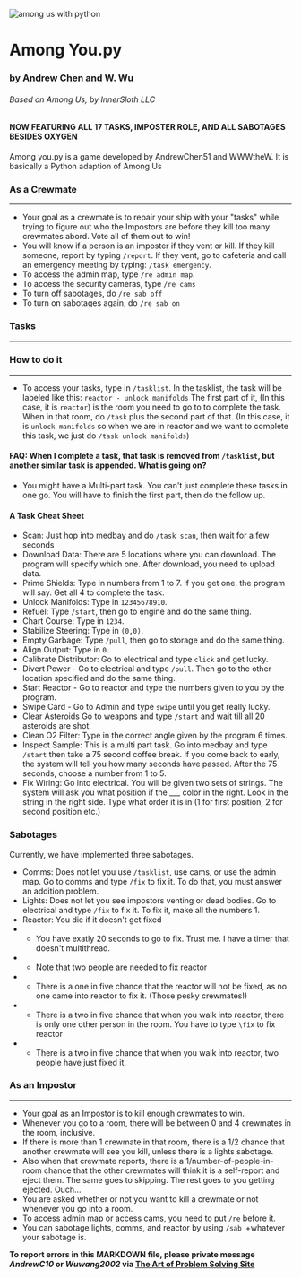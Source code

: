 ![among us with python](https://i.ibb.co/CtdWRxP/among-us-with-py.png)
# Among You.py
### by Andrew Chen and W. Wu
###### Based on Among Us, by InnerSloth LLC
#### NOW FEATURING ALL 17 TASKS, IMPOSTER ROLE, AND ALL SABOTAGES BESIDES OXYGEN
Among you.py is a game developed by AndrewChen51 and WWWtheW. It is basically a Python adaption of Among Us

### As a Crewmate
---
* Your goal as a crewmate is to repair your ship with your "tasks" while trying to figure out who the Impostors are before they kill too many crewmates abord. Vote all of them out to win!
* You will know if a person is an imposter if they vent or kill. If they kill someone, report by typing `/report`. If they vent, go to cafeteria and call an emergency meeting by typing: `/task emergency`.
* To access the admin map, type `/re admin map`.
* To access the security cameras, type `/re cams`
* To turn off sabotages, do `/re sab off`
* To turn on sabotages again, do `/re sab on`
### Tasks
---
### How to do it
----
* To access your tasks, type in `/tasklist`. In the tasklist, the task will be labeled like this: `reactor - unlock manifolds` The first part of it, (In this case, it is `reactor`) is the room you need to go to to complete the task.  When in that room, do `/task` plus the second part of that. (In this case, it is `unlock manifolds` so when we are in reactor and we want to complete this task, we just do `/task unlock manifolds`)

#### FAQ: When I complete a task, that task is removed from `/tasklist`, but another similar task is appended. What is going on?
* You might have a Multi-part task. You can't just complete these tasks in one go. You will have to finish the first part, then do the follow up.
#### A Task Cheat Sheet
* Scan: Just hop into medbay and do `/task scan`, then wait for a few seconds
* Download Data: There are 5 locations where you can download. The program will specify which one. After download, you need to upload data.
* Prime Shields: Type in numbers from 1 to 7. If you get one, the program will say. Get all 4 to complete the task.
* Unlock Manifolds: Type in `12345678910`.
* Refuel: Type `/start`, then go to engine and do the same thing.
* Chart Course: Type in `1234`.
* Stabilize Steering: Type in `(0,0)`.
* Empty Garbage: Type `/pull`, then go to storage and do the same thing.
* Align Output: Type in `0`.
* Calibrate Distributor: Go to electrical and type `click` and get lucky.
* Divert Power - Go to electrical and type `/pull`. Then go to the other location specified and do the same thing.
* Start Reactor - Go to reactor and type the numbers given to you by the program.
* Swipe Card - Go to Admin and type `swipe` until you get really lucky.
* Clear Asteroids Go to weapons and type `/start` and wait till all 20 asteroids are shot.
* Clean O2 Filter: Type in the correct angle given by the program 6 times.
* Inspect Sample: This is a multi part task. Go into medbay and type `/start` then take a 75 second coffee break. If you come back to early, the system will tell you how many seconds have passed. After the 75 seconds, choose a number from 1 to 5.
* Fix Wiring: Go into electrical. You will be given two sets of strings. The system will ask you what position if the ___ color in the right. Look in the string in the right side. Type what order it is in (1 for first position, 2 for second position etc.)

### Sabotages
Currently, we have implemented three sabotages.
* Comms: Does not let you use `/tasklist`, use cams, or use the admin map. Go to comms and type `/fix` to fix it. To do that, you must answer an addition problem.
* Lights: Does not let you see impostors venting or dead bodies. Go to electrical and type `/fix` to fix it. To fix it, make all the numbers 1.
* Reactor: You die if it doesn't get fixed
* * You have exatly 20 seconds to go to fix. Trust me. I have a timer that doesn't multithread.
* * Note that two people are needed to fix reactor
* * There is a one in five chance that the reactor will not be fixed, as no one came into reactor to fix it. (Those pesky crewmates!)
* * There is a two in five chance that when you walk into reactor, there is only one other person in the room. You have to type `\fix` to fix reactor
* * There is a two in five chance that when you walk into reactor, two people have just fixed it.

### As an Impostor
---
* Your goal as an Impostor is to kill enough crewmates to win.
* Whenever you go to a room, there will be between 0 and 4 crewmates in the room, inclusive.
* If there is more than 1 crewmate in that room, there is a 1/2 chance that another crewmate will see you kill, unless there is a lights sabotage. 
* Also when that crewmate reports, there is a 1/number-of-people-in-room chance that the other crewmates will think it is a self-report and eject them. The same goes to skipping. The rest goes to you getting ejected. Ouch...
* You are asked whether or not you want to kill a crewmate or not whenever you go into a room.
* To access admin map or access cams, you need to put `/re` before it.
* You can sabotage lights, comms, and reactor by using `/sab `+whatever your sabotage is.


**To report errors in this MARKDOWN file, please private message *AndrewC10* or *Wuwang2002* via [The Art of Problem Solving Site](https://artofproblemsolving.com/community/my-messages)**
